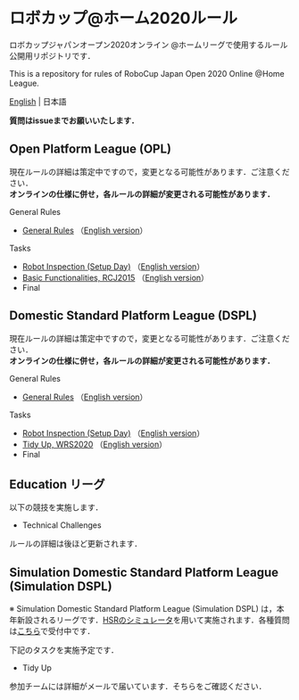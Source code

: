 # ロボカップ@ホーム2020ルール
ロボカップジャパンオープン2020オンライン @ホームリーグで使用するルール公開用リポジトリです．  

This is a repository for rules of RoboCup Japan Open 2020 Online @Home League. 

[English](README_en.md) | 日本語

**質問はissueまでお願いいたします．**

## Open Platform League (OPL)
現在ルールの詳細は策定中ですので，変更となる可能性があります．ご注意ください．  
**オンラインの仕様に併せ，各ルールの詳細が変更される可能性があります．**

General Rules
- [General Rules](rules/generalrules_ja.md) （[English version](rules/generalrules_en.md)）

Tasks
- [Robot Inspection (Setup Day)](rules/robotinspection_ja.md) （[English version](rules/robotinspection_en.md)）
- [Basic Functionalities, RCJ2015](rules/basicfunctionalities_ja.md) （[English version](rules/basicfunctionalities_en.md)）
- Final


## Domestic Standard Platform League (DSPL)
現在ルールの詳細は策定中ですので，変更となる可能性があります．ご注意ください．  
**オンラインの仕様に併せ，各ルールの詳細が変更される可能性があります．**

General Rules
- [General Rules](rules/generalrules_ja.md) （[English version](rules/generalrules_en.md)）

Tasks
- [Robot Inspection (Setup Day)](rules/robotinspection_ja.md) （[English version](rules/robotinspection_en.md)）
- [Tidy Up, WRS2020](rules/tidyup_ja.md) （[English version](rules/tidyup_en.md)）
- Final

## Education リーグ
以下の競技を実施します．
- Technical Challenges

ルールの詳細は後ほど更新されます．

## Simulation Domestic Standard Platform League (Simulation DSPL)
※ Simulation Domestic Standard Platform League (Simulation DSPL) は，本年新設されるリーグです．[HSRのシミュレータ](https://github.com/hsr-project/tmc_wrs_docker/blob/master/README_ja.md)を用いて実施されます．各種質問は[こちら](https://github.com/hsr-project/tmc_wrs_docker/issues)で受付中です．

下記のタスクを実施予定です．
- Tidy Up


参加チームには詳細がメールで届いています．そちらをご確認ください．

